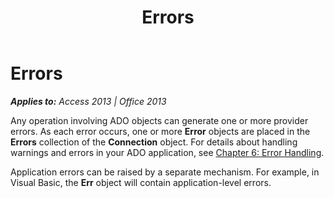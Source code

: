 ﻿---
title: Errors
TOCTitle: Errors
ms:assetid: 42f5cab9-f32a-d789-10e8-8d73892427f6
ms:mtpsurl: https://msdn.microsoft.com/en-us/library/JJ249199(v=office.15)
ms:contentKeyID: 48544490
ms.date: 09/18/2015
mtps_version: v=office.15
---

# Errors


_**Applies to:** Access 2013 | Office 2013_

Any operation involving ADO objects can generate one or more provider errors. As each error occurs, one or more **Error** objects are placed in the **Errors** collection of the **Connection** object. For details about handling warnings and errors in your ADO application, see [Chapter 6: Error Handling](chapter-6-error-handling.md).

Application errors can be raised by a separate mechanism. For example, in Visual Basic, the **Err** object will contain application-level errors.

